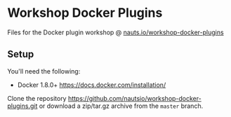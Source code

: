 # Workshop Docker Plugins

Files for the Docker plugin workshop @ [nauts.io/workshop-docker-plugins](http://nauts.io/workshop-docker-plugins)

## Setup
You'll need the following:
- Docker 1.8.0+ https://docs.docker.com/installation/

Clone the repository https://github.com/nautsio/workshop-docker-plugins.git or download a zip/tar.gz archive from the `master` branch.
